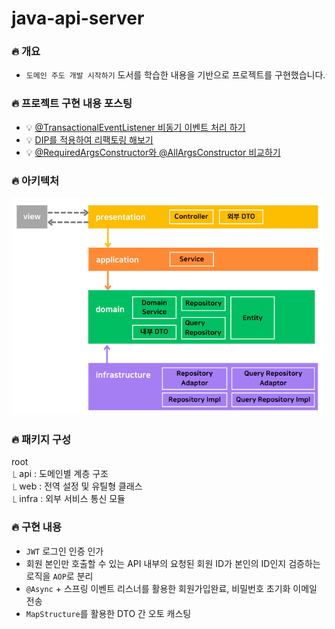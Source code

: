 # java-api-server

### 🔥 개요

- `도메인 주도 개발 시작하기` 도서를 학습한 내용을 기반으로 프로젝트를 구현했습니다.

### 🔥 프로젝트 구현 내용 포스팅

- 💡 [@TransactionalEventListener 비동기 이벤트 처리 하기](https://yoonseon.tistory.com/154)
- 💡 [DIP를 적용하여 리팩토링 해보기](https://yoonseon.tistory.com/153)
- 💡 [@RequiredArgsConstructor와 @AllArgsConstructor 비교하기](https://yoonseon.tistory.com/152)

### 🔥 아키텍처

<img src="docs/images/architecture.png" style="width: 500px">

### 🔥 패키지 구성

root  
⎿ api  : 도메인별 계층 구조  
⎿ web  : 전역 설정 및 유틸형 클래스  
⎿ infra  : 외부 서비스 통신 모듈

### 🔥 구현 내용

- `JWT` 로그인 인증 인가
- 회원 본인만 호출할 수 있는 API 내부의 요청된 회원 ID가 본인의 ID인지 검증하는 로직을 `AOP`로 분리
- `@Async` + 스프링 이벤트 리스너를 활용한 회원가입완료, 비밀번호 초기화 이메일 전송
- `MapStructure`를 활용한 DTO 간 오토 캐스팅